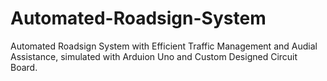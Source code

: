 # Automated-Roadsign-System
Automated Roadsign System with Efficient Traffic Management and Audial Assistance, simulated with Arduion Uno and Custom Designed Circuit Board.
